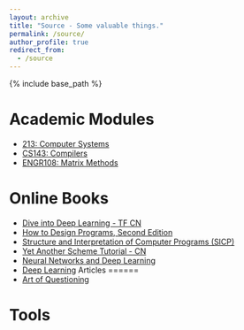 ```yaml
---
layout: archive
title: "Source - Some valuable things."
permalink: /source/
author_profile: true
redirect_from:
  - /source
---
```


{% include base_path %}

Academic Modules
======

* [213: Computer Systems](http://www.cs.cmu.edu/~./213/schedule.html)
* [CS143: Compilers](http://web.stanford.edu/class/cs143/)
* [ENGR108: Matrix Methods](https://stanford.edu/class/engr108/index.html)

Online Books
======

* [Dive into Deep Learning - TF CN](https://trickygo.github.io/Dive-into-DL-TensorFlow2.0/#/)
* [How to Design Programs, Second Edition](https://htdp.org/2019-02-24/)
* [Structure and Interpretation of Computer Programs (SICP)](https://mitpress.mit.edu/sites/default/files/sicp/index.html)
* [Yet Another Scheme Tutorial - CN](http://deathking.github.io/yast-cn/contents/preface.html)
* [Neural Networks and Deep Learning](http://neuralnetworksanddeeplearning.com/)
* [Deep Learning](http://www.deeplearningbook.org/)
Articles
======
* [Art of Questioning](http://www.catb.org/~esr/faqs/smart-questions.html])

Tools
======






